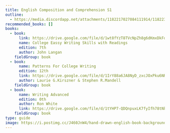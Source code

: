 ```yaml
---
title: English Composition and Comprehension S1
outline:
  - https://media.discordapp.net/attachments/1182217027084111914/1182239300109217823/English.jpg?ex=6583f926&is=65718426&hm=5f704487ad2b64251f3d654cf1686e630b4f425893543403b1a4d550bdddf03c&=&format=webp&width=530&height=675
recommended_books: []
books:
  - book:
      link: https://drive.google.com/file/d/1wt8fYzT8TVcNpZh8g6dKmxDkFdYLVXCH/view?usp=drive_link
      name: College Eassy Writing Skills with Readings
      edition: 7th
      author: John Langan
    fieldGroup: book
  - book:
      name: Patterns For College Writing
      edition: 12th
      link: https://drive.google.com/file/d/1IrY88a6JA8NyD_zxcJOxPku6NR-j9RXQ/view?usp=drive_link
      author: Laurie G.Kirszner & Stephen R.Mandell
    fieldGroup: book
  - book:
      name: Writing Advanced
      edition: 0th
      author: Ron White
      link: https://drive.google.com/file/d/1tYHP7-QDQnpuxLK7fyIfh78tNkWRWpEt/view?usp=drive_link
    fieldGroup: book
type: guide
image: https://i.postimg.cc/J460JnW4/hand-drawn-english-book-background-23-2149483336.jpg
---
```

